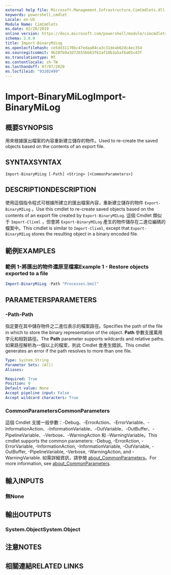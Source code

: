 ```yaml
---
external help file: Microsoft.Management.Infrastructure.CimCmdlets.dll-Help.xml
keywords: powershell,cmdlet
Locale: en-US
Module Name: CimCmdlets
ms.date: 02/20/2019
online version: https://docs.microsoft.com/powershell/module/cimcmdlets/import-binarymilog?WT.mc_id=ps-gethelp
schema: 2.0.0
title: Import-BinaryMiLog
ms.openlocfilehash: ce5dd31170bc47edaa04ca3c31deab62dc4ec354
ms.sourcegitcommit: 9b28fb9a3d72655bb63f62af18b3a5af6a05cd3f
ms.translationtype: MT
ms.contentlocale: zh-TW
ms.lasthandoff: 07/07/2020
ms.locfileid: "93202499"
---
```

# <span data-ttu-id="ef2cc-103">Import-BinaryMiLog</span><span class="sxs-lookup"><span data-stu-id="ef2cc-103">Import-BinaryMiLog</span></span>

## <span data-ttu-id="ef2cc-104">概要</span><span class="sxs-lookup"><span data-stu-id="ef2cc-104">SYNOPSIS</span></span>
<span data-ttu-id="ef2cc-105">用來根據匯出檔案的內容重新建立儲存的物件。</span><span class="sxs-lookup"><span data-stu-id="ef2cc-105">Used to re-create the saved objects based on the contents of an export file.</span></span>

## <span data-ttu-id="ef2cc-106">SYNTAX</span><span class="sxs-lookup"><span data-stu-id="ef2cc-106">SYNTAX</span></span>

```
Import-BinaryMiLog [-Path] <String> [<CommonParameters>]
```

## <span data-ttu-id="ef2cc-107">DESCRIPTION</span><span class="sxs-lookup"><span data-stu-id="ef2cc-107">DESCRIPTION</span></span>

<span data-ttu-id="ef2cc-108">使用這個指令程式可根據所建立的匯出檔案內容，重新建立儲存的物件 `Export-BinaryMILog` 。</span><span class="sxs-lookup"><span data-stu-id="ef2cc-108">Use this cmdlet to re-create saved objects based on the contents of an export file created by `Export-BinaryMILog`.</span></span> <span data-ttu-id="ef2cc-109">這個 Cmdlet 類似于 `Import-Clixml` ，但會將 `Export-BinaryMILog` 產生的物件儲存在二進位編碼的檔案中。</span><span class="sxs-lookup"><span data-stu-id="ef2cc-109">This cmdlet is similar to `Import-Clixml`, except that `Export-BinaryMILog` stores the resulting object in a binary encoded file.</span></span>

## <span data-ttu-id="ef2cc-110">範例</span><span class="sxs-lookup"><span data-stu-id="ef2cc-110">EXAMPLES</span></span>

### <span data-ttu-id="ef2cc-111">範例 1-將匯出的物件還原至檔案</span><span class="sxs-lookup"><span data-stu-id="ef2cc-111">Example 1 - Restore objects exported to a file</span></span>

```powershell
Import-BinaryMiLog -Path "Processes.bmil"
```

## <span data-ttu-id="ef2cc-112">PARAMETERS</span><span class="sxs-lookup"><span data-stu-id="ef2cc-112">PARAMETERS</span></span>

### <span data-ttu-id="ef2cc-113">-Path</span><span class="sxs-lookup"><span data-stu-id="ef2cc-113">-Path</span></span>

<span data-ttu-id="ef2cc-114">指定要在其中儲存物件之二進位表示的檔案路徑。</span><span class="sxs-lookup"><span data-stu-id="ef2cc-114">Specifies the path of the file in which to store the binary representation of the object.</span></span> <span data-ttu-id="ef2cc-115">**Path** 參數支援萬用字元和相對路徑。</span><span class="sxs-lookup"><span data-stu-id="ef2cc-115">The **Path** parameter supports wildcards and relative paths.</span></span> <span data-ttu-id="ef2cc-116">如果路徑解析為一個以上的檔案，則此 Cmdlet 會產生錯誤。</span><span class="sxs-lookup"><span data-stu-id="ef2cc-116">This cmdlet generates an error if the path resolves to more than one file.</span></span>

```yaml
Type: System.String
Parameter Sets: (All)
Aliases:

Required: True
Position: 0
Default value: None
Accept pipeline input: False
Accept wildcard characters: True
```

### <span data-ttu-id="ef2cc-117">CommonParameters</span><span class="sxs-lookup"><span data-stu-id="ef2cc-117">CommonParameters</span></span>
<span data-ttu-id="ef2cc-118">這個 Cmdlet 支援一般參數：-Debug、-ErrorAction、-ErrorVariable、-InformationAction、-InformationVariable、-OutVariable、-OutBuffer、-PipelineVariable、-Verbose、-WarningAction 和 -WarningVariable。</span><span class="sxs-lookup"><span data-stu-id="ef2cc-118">This cmdlet supports the common parameters: -Debug, -ErrorAction, -ErrorVariable, -InformationAction, -InformationVariable, -OutVariable, -OutBuffer, -PipelineVariable, -Verbose, -WarningAction, and -WarningVariable.</span></span> <span data-ttu-id="ef2cc-119">如需詳細資訊，請參閱 [about_CommonParameters](https://go.microsoft.com/fwlink/?LinkID=113216)。</span><span class="sxs-lookup"><span data-stu-id="ef2cc-119">For more information, see [about_CommonParameters](https://go.microsoft.com/fwlink/?LinkID=113216).</span></span>

## <span data-ttu-id="ef2cc-120">輸入</span><span class="sxs-lookup"><span data-stu-id="ef2cc-120">INPUTS</span></span>

### <span data-ttu-id="ef2cc-121">無</span><span class="sxs-lookup"><span data-stu-id="ef2cc-121">None</span></span>

## <span data-ttu-id="ef2cc-122">輸出</span><span class="sxs-lookup"><span data-stu-id="ef2cc-122">OUTPUTS</span></span>

### <span data-ttu-id="ef2cc-123">System.Object</span><span class="sxs-lookup"><span data-stu-id="ef2cc-123">System.Object</span></span>

## <span data-ttu-id="ef2cc-124">注意</span><span class="sxs-lookup"><span data-stu-id="ef2cc-124">NOTES</span></span>

## <span data-ttu-id="ef2cc-125">相關連結</span><span class="sxs-lookup"><span data-stu-id="ef2cc-125">RELATED LINKS</span></span>
